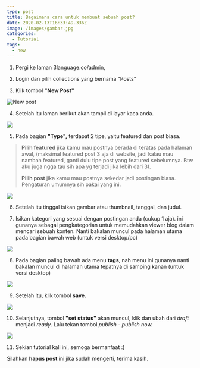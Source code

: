 ```yaml
---
type: post
title: Bagaimana cara untuk membuat sebuah post?
date: 2020-02-13T16:33:49.336Z
image: /images/gambar.jpg
categories:
  - Tutorial
tags:
  - new
---
```

1. Pergi ke laman 3language.co/admin, 

2. Login dan pilih collections yang bernama "Posts" 

3. Klik tombol **"New Post"**

![New post](/images/Capture.PNG "GambarNewPost")



4. Setelah itu laman berikut akan tampil di layar kaca anda.



![](/images/Capture2.PNG)

5. Pada bagian **"Type",** terdapat 2 tipe, yaitu featured dan post biasa.

> **Pilih featured** jika kamu mau postnya berada di teratas pada halaman awal, (maksimal featured post 3 aja di website, jadi kalau mau nambah featured, ganti dulu tipe post yang featured sebelumnya. Btw aku juga ngga tau sih apa yg terjadi jika lebih dari 3). 
>
> **Pilih post** jika kamu mau postnya sekedar jadi postingan biasa. Pengaturan umumnya sih pakai yang ini.

![](/images/Capture3.PNG)

6. Setelah itu tinggal isikan gambar atau thumbnail, tanggal, dan judul.

7. Isikan kategori yang sesuai dengan postingan anda (cukup 1 aja). ini gunanya sebagai pengkategorian untuk memudahkan viewer blog dalam mencari sebuah konten. Nanti bakalan muncul pada halaman utama pada bagian bawah web (untuk versi desktop/pc)

![](/images/Capture5.PNG)

8. Pada bagian paling bawah ada menu **tags**, nah menu ini gunanya nanti bakalan muncul di halaman utama tepatnya di samping kanan (untuk versi desktop)

![](/images/Capture4.PNG)



9. Setelah itu, klik tombol **save.**

![](/images/Capture6.PNG)

10. Selanjutnya, tombol **"set status"** akan muncul, klik dan ubah dari *draft* menjadi *ready*. Lalu tekan tombol *publish - publish now.*

![](/images/Capture7.PNG)

11. Sekian tutorial kali ini, semoga bermanfaat :)

Silahkan **hapus post** ini jika sudah mengerti, terima kasih.
